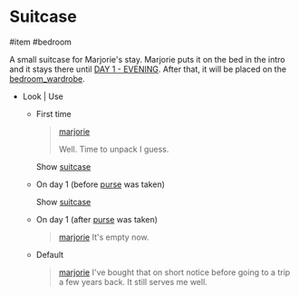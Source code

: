 # Suitcase

#item #bedroom 

A small suitcase for Marjorie's stay. Marjorie puts it on the bed in the intro and it stays there until [DAY 1 - EVENING](../gdd.md#DAY%201%20-%20EVENING). After that, it will be placed on the [bedroom_wardrobe](bedroom_wardrobe.md).

- Look | Use
	- First time
		
		> [marjorie](characters/marjorie.md)
		>
		> Well. Time to unpack I guess.
		
		Show [suitcase](../closeups/suitcase.md)
		
	- On day 1 (before [purse](purse.md) was taken)
		
		Show [suitcase](../closeups/suitcase.md)
		
	- On day 1 (after [purse](purse.md) was taken)
		
		> [marjorie](../characters/marjorie.md)
		> It's empty now.
		
	- Default
		
		> [marjorie](../characters/marjorie.md)
		> I've bought that on short notice before going to a trip a few years back.
		> It still serves me well.